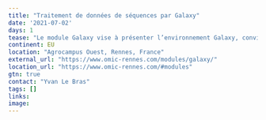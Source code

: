 ```yaml
---
title: "Traitement de données de séquences par Galaxy"
date: '2021-07-02'
days: 1
tease: "Le module Galaxy vise à présenter l’environnement Galaxy, convivial d’utilisation pour celles et ceux qui seraient réfractaires à la programmation sous UNIX et R, et à vous accompagner dans sa prise en main."
continent: EU
location: "Agrocampus Ouest, Rennes, France"
external_url: "https://www.omic-rennes.com/modules/galaxy/"
location_url: "https://www.omic-rennes.com/#modules"
gtn: true
contact: "Yvan Le Bras"
tags: []
links:
image: 
---
```


